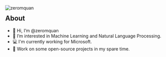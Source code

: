 <img align="left" src="https://komarev.com/ghpvc/?username=zeromquan" alt="zeromquan" />

## About

- 👋 Hi, I’m @zeromquan
- 👀 I’m interested in Machine Learning and Natural Language Processing.
- 💻 I'm currently working for Microsoft.
- 🌱 Work on some open-source projects in my spare time.

